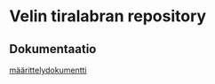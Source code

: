 # Velin tiralabran repository

## Dokumentaatio
[määrittelydokumentti](https://github.com/MyVeli/tiralabra)